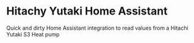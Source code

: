 # Hitachy Yutaki Home Assistant

Quick and dirty Home Assistant integration to read values from a Hitachi Yutaki S3 Heat pump
